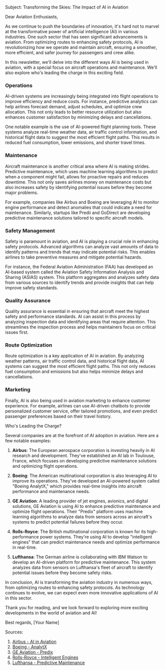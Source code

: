 Subject: Transforming the Skies: The Impact of AI in Aviation

Dear Aviation Enthusiasts,

As we continue to push the boundaries of innovation, it's hard not to marvel at the transformative power of artificial intelligence (AI) in various industries. One such sector that has seen significant advancements is aviation. From optimizing routes to enhancing safety protocols, AI is revolutionizing how we operate and maintain aircraft, ensuring a smoother, more efficient, and safer journey for passengers and crew alike.

In this newsletter, we'll delve into the different ways AI is being used in aviation, with a special focus on aircraft operations and maintenance. We'll also explore who's leading the charge in this exciting field.

### Operations

AI-driven systems are increasingly being integrated into flight operations to improve efficiency and reduce costs. For instance, predictive analytics can help airlines forecast demand, adjust schedules, and optimize crew allocation. This not only leads to better resource utilization but also enhances customer satisfaction by minimizing delays and cancellations.

One notable example is the use of AI-powered flight planning tools. These systems analyze real-time weather data, air traffic control information, and historical flight data to suggest the most efficient flight paths. This results in reduced fuel consumption, lower emissions, and shorter travel times.

### Maintenance

Aircraft maintenance is another critical area where AI is making strides. Predictive maintenance, which uses machine learning algorithms to predict when a component might fail, allows for proactive repairs and reduces downtime. This not only saves airlines money on maintenance costs but also increases safety by identifying potential issues before they become major problems.

For example, companies like Airbus and Boeing are leveraging AI to monitor engine performance and detect anomalies that could indicate a need for maintenance. Similarly, startups like Predii and GoDirect are developing predictive maintenance solutions tailored to specific aircraft models.

### Safety Management

Safety is paramount in aviation, and AI is playing a crucial role in enhancing safety protocols. Advanced algorithms can analyze vast amounts of data to identify patterns and trends that may indicate potential risks. This enables airlines to take preventive measures and mitigate potential hazards.

For instance, the Federal Aviation Administration (FAA) has developed an AI-based system called the Aviation Safety Information Analysis and Sharing (ASIAS) system. This platform aggregates and analyzes safety data from various sources to identify trends and provide insights that can help improve safety standards.

### Quality Assurance

Quality assurance is essential in ensuring that aircraft meet the highest safety and performance standards. AI can assist in this process by analyzing inspection data and identifying areas that require attention. This streamlines the inspection process and helps maintainers focus on critical issues first.

### Route Optimization

Route optimization is a key application of AI in aviation. By analyzing weather patterns, air traffic control data, and historical flight data, AI systems can suggest the most efficient flight paths. This not only reduces fuel consumption and emissions but also helps minimize delays and cancellations.

### Marketing

Finally, AI is also being used in aviation marketing to enhance customer experience. For example, airlines can use AI-driven chatbots to provide personalized customer service, offer tailored promotions, and even predict passenger preferences based on their travel history.

Who's Leading the Charge?

Several companies are at the forefront of AI adoption in aviation. Here are a few notable examples:

1. **Airbus**: The European aerospace corporation is investing heavily in AI research and development. They've established an AI lab in Toulouse, France, which focuses on developing predictive maintenance solutions and optimizing flight operations.

2. **Boeing**: The American multinational corporation is also leveraging AI to improve its operations. They've developed an AI-powered system called "Boeing AnalytX," which provides real-time insights into aircraft performance and maintenance needs.

3. **GE Aviation**: A leading provider of jet engines, avionics, and digital solutions, GE Aviation is using AI to enhance predictive maintenance and optimize flight operations. Their "Predix" platform uses machine learning algorithms to analyze data from sensors across an aircraft's systems to predict potential failures before they occur.

4. **Rolls-Royce**: The British multinational corporation is known for its high-performance power systems. They're using AI to develop "intelligent engines" that can predict maintenance needs and optimize performance in real-time.

5. **Lufthansa**: The German airline is collaborating with IBM Watson to develop an AI-driven platform for predictive maintenance. This system analyzes data from sensors on Lufthansa's fleet of aircraft to identify potential issues before they become safety risks.

In conclusion, AI is transforming the aviation industry in numerous ways, from optimizing routes to enhancing safety protocols. As technology continues to evolve, we can expect even more innovative applications of AI in this sector.

Thank you for reading, and we look forward to exploring more exciting developments in the world of aviation and AI!

Best regards,
[Your Name]

Sources:

1. [Airbus - AI in Aviation](https://www.airbus.com/newsroom/press-releases/en/2019/06/airbus-ai-in-aviation.html)
2. [Boeing - AnalytX](https://www.boeing.com/defense/space/security/global-eagle/global-eagle.page)
3. [GE Aviation - Predix](https://www.geaviation.com/digital/predix)
4. [Rolls-Royce - Intelligent Engines](https://www.rolls-royce.com/products-and-services/civil-aerospace/intelligent-engines)
5. [Lufthansa - Predictive Maintenance](https://www.lufthansa.com/de/en/Newsroom/Press-releases/2019/09/09/lufthansa-technik-and-ibm-watson-join-forces-on-ai-driven-predictive-maintenance)